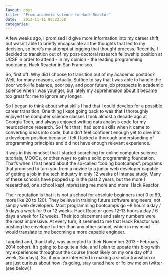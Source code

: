 ```yaml
---
layout: post
title:  "From academic science to Hack Reactor"
date:   2013-11-11 09:22:38
categories:
---
```


A few weeks ago, I promised I’d give more information into my career shift, but wasn’t able to briefly encapsulate all the thoughts that led to my decision, so here’s my attempt at logging that thought process. Recently, I decided to transition out of my post-doctoral research fellowship position at UCSF in order to attend - in my opinion - the leading programming bootcamp, Hack Reactor in San Francisco.

So, first off: Why did I choose to transition out of my academic postdoc? Well, for many reasons, actually. Suffice to say that I was able to handle the poor work-life balance, poor pay, and poor future job prospects in academic science when I was younger, but lately my apprehension about it became too great for me to ignore any longer.

So I began to think about what skills I had that I could develop for a possible career transition.  One thing I kept going back to was that I thoroughly enjoyed the computer science classes I took almost a decade ago at Georgia Tech, and always enjoyed writing data analysis code for my neuroscience research.  So I felt that I had some skills when it came to converting ideas into code, but didn’t feel confident enough yet to dive into a developer position because I felt I lacked a thorough understanding of programming principles and did not have enough relevant experience.

It was in this mindset that I started searching for online computer science tutorials, MOOCs, or other ways to gain a solid programming foundation.  That’s when I first heard about the so-called “coding bootcamps”: programs that promised to turn you from a novice to a junior web developer capable of getting a job in the tech industry in only 12 weeks of intense study.  Many of these schools have popped up in the past 2 years, but the more I researched, one school kept impressing me more and more: Hack Reactor.

Their reputation is that it is not a school for absolute beginners (not 0 to 60, more like 20 to 120).  They believe in training future software engineers, not simply web developers. Most programming bootcamps go ~8 hours a day / 5 days a week for 9 or 12 weeks.  Hack Reactor goes 12-13 hours a day / 6 days a week for 12 weeks. Their job placement and salary numbers were the most impressive. At every turn, it seemed to me that Hack Reactor was pushing the envelope further than any other school, which in my mind would translate to me becoming a more capable engineer.

I applied and, thankfully, was accepted to their November 2013 - February 2014 cohort.  It’s going to be quite a ride, and I plan to update this blog with my experiences throughout the course (most likely on my one day off a week, Sundays).  So, if you are interested in making a similar transition or are just curious about how it’s going, stay tuned here or follow me on twitter (see below)!
